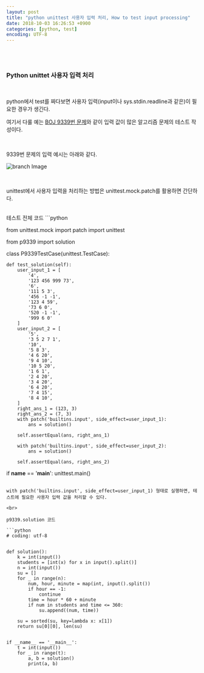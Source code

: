 ```yaml
---
layout: post
title: "python unittest 사용자 입력 처리, How to test input processing"
date: 2018-10-03 16:26:53 +0900
categories: [python, test]
encoding: UTF-8
---
```


<br>
<br>

### Python unittet 사용자 입력 처리

<br>

python에서 test를 짜다보면 사용자 입력(input이나 sys.stdin.readline과 같은)이 필요한 경우가 생긴다.

여기서 다룰 예는 [BOJ 9339번 문제](https://www.acmicpc.net/problem/9339)와 같이 입력 값이 많은 알고리즘 문제의 테스트 작성이다. 

<br>

9339번 문제의 입력 예시는 아래와 같다. 

![branch Image](https://raw.githubusercontent.com/Sanghak-Lee/blog/master/static/img/_posts/input_processing_01.png)

<br>

unittest에서 사용자 입력을 처리하는 방법은 unittest.mock.patch를 활용하면 간단하다. 

<br>
테스트 전체 코드
```python


from unittest.mock import patch
import unittest

from p9339 import solution


class P9339TestCase(unittest.TestCase):

    def test_solution(self):
        user_input_1 = [
            '4',
            '123 456 999 73',
            '6',
            '111 5 3',
            '456 -1 -1',
            '123 4 59',
            '73 6 0',
            '520 -1 -1',
            '999 6 0'
        ]
        user_input_2 = [
            '5',
            '3 5 2 7 1',
            '10',
            '5 8 3',
            '4 6 20',
            '9 4 10',
            '10 5 20',
            '1 6 1',
            '2 4 20',
            '3 4 20',
            '6 4 20',
            '7 4 15',
            '8 4 10',
        ]
        right_ans_1 = (123, 3)
        right_ans_2 = (7, 3)
        with patch('builtins.input', side_effect=user_input_1):
            ans = solution()

        self.assertEqual(ans, right_ans_1)

        with patch('builtins.input', side_effect=user_input_2):
            ans = solution()

        self.assertEqual(ans, right_ans_2)


if __name__ == '__main__':
    unittest.main()

```

with patch('builtins.input', side_effect=user_input_1) 형태로 실행하면, 테스트에 필요한 사용자 입력 값을 처리할 수 있다. 

<br>

p9339.solution 코드

```python
# coding: utf-8


def solution():
    k = int(input())
    students = [int(x) for x in input().split()]
    n = int(input())
    su = []
    for _ in range(n):
        num, hour, minute = map(int, input().split())
        if hour == -1:
            continue
        time = hour * 60 + minute
        if num in students and time <= 360:
            su.append((num, time))

    su = sorted(su, key=lambda x: x[1])
    return su[0][0], len(su)


if __name__ == '__main__':
    t = int(input())
    for _ in range(t):
        a, b = solution()
        print(a, b)

```


<br>
<br>